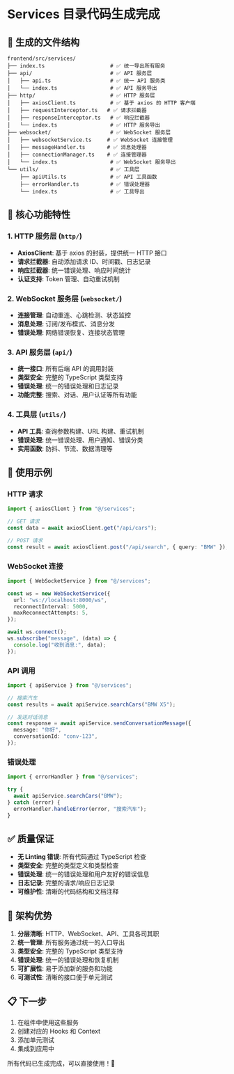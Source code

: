 # Services 目录代码生成完成

## 📁 生成的文件结构

```
frontend/src/services/
├── index.ts                     # ✅ 统一导出所有服务
├── api/                         # ✅ API 服务层
│   ├── api.ts                   # ✅ 统一 API 服务类
│   └── index.ts                 # ✅ API 服务导出
├── http/                        # ✅ HTTP 服务层
│   ├── axiosClient.ts           # ✅ 基于 axios 的 HTTP 客户端
│   ├── requestInterceptor.ts   # ✅ 请求拦截器
│   ├── responseInterceptor.ts   # ✅ 响应拦截器
│   └── index.ts                 # ✅ HTTP 服务导出
├── websocket/                   # ✅ WebSocket 服务层
│   ├── websocketService.ts     # ✅ WebSocket 连接管理
│   ├── messageHandler.ts       # ✅ 消息处理器
│   ├── connectionManager.ts    # ✅ 连接管理器
│   └── index.ts                 # ✅ WebSocket 服务导出
└── utils/                       # ✅ 工具层
    ├── apiUtils.ts              # ✅ API 工具函数
    ├── errorHandler.ts          # ✅ 错误处理器
    └── index.ts                 # ✅ 工具导出
```

## 🚀 核心功能特性

### 1. HTTP 服务层 (`http/`)

- **AxiosClient**: 基于 axios 的封装，提供统一 HTTP 接口
- **请求拦截器**: 自动添加请求 ID、时间戳、日志记录
- **响应拦截器**: 统一错误处理、响应时间统计
- **认证支持**: Token 管理、自动重试机制

### 2. WebSocket 服务层 (`websocket/`)

- **连接管理**: 自动重连、心跳检测、状态监控
- **消息处理**: 订阅/发布模式、消息分发
- **错误处理**: 网络错误恢复、连接状态管理

### 3. API 服务层 (`api/`)

- **统一接口**: 所有后端 API 的调用封装
- **类型安全**: 完整的 TypeScript 类型支持
- **错误处理**: 统一的错误处理和日志记录
- **功能完整**: 搜索、对话、用户认证等所有功能

### 4. 工具层 (`utils/`)

- **API 工具**: 查询参数构建、URL 构建、重试机制
- **错误处理**: 统一错误处理、用户通知、错误分类
- **实用函数**: 防抖、节流、数据清理等

## 🔧 使用示例

### HTTP 请求

```typescript
import { axiosClient } from "@/services";

// GET 请求
const data = await axiosClient.get("/api/cars");

// POST 请求
const result = await axiosClient.post("/api/search", { query: "BMW" });
```

### WebSocket 连接

```typescript
import { WebSocketService } from "@/services";

const ws = new WebSocketService({
  url: "ws://localhost:8000/ws",
  reconnectInterval: 5000,
  maxReconnectAttempts: 5,
});

await ws.connect();
ws.subscribe("message", (data) => {
  console.log("收到消息:", data);
});
```

### API 调用

```typescript
import { apiService } from "@/services";

// 搜索汽车
const results = await apiService.searchCars("BMW X5");

// 发送对话消息
const response = await apiService.sendConversationMessage({
  message: "你好",
  conversationId: "conv-123",
});
```

### 错误处理

```typescript
import { errorHandler } from "@/services";

try {
  await apiService.searchCars("BMW");
} catch (error) {
  errorHandler.handleError(error, "搜索汽车");
}
```

## ✅ 质量保证

- **无 Linting 错误**: 所有代码通过 TypeScript 检查
- **类型安全**: 完整的类型定义和类型检查
- **错误处理**: 统一的错误处理和用户友好的错误信息
- **日志记录**: 完整的请求/响应日志记录
- **可维护性**: 清晰的代码结构和文档注释

## 🎯 架构优势

1. **分层清晰**: HTTP、WebSocket、API、工具各司其职
2. **统一管理**: 所有服务通过统一的入口导出
3. **类型安全**: 完整的 TypeScript 类型支持
4. **错误处理**: 统一的错误处理和恢复机制
5. **可扩展性**: 易于添加新的服务和功能
6. **可测试性**: 清晰的接口便于单元测试

## 📋 下一步

1. 在组件中使用这些服务
2. 创建对应的 Hooks 和 Context
3. 添加单元测试
4. 集成到应用中

所有代码已生成完成，可以直接使用！🎉
